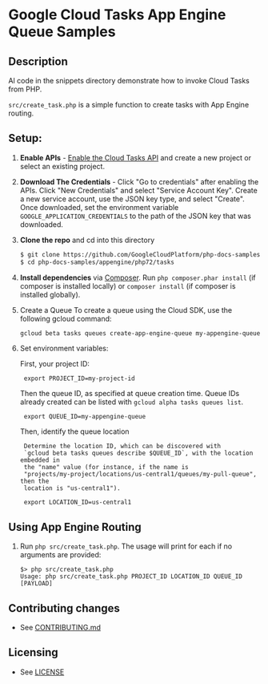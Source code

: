 # Google Cloud Tasks App Engine Queue Samples

## Description

Al code in the snippets directory demonstrate how to invoke Cloud Tasks from PHP.

`src/create_task.php` is a simple function to create tasks with App Engine routing.

## Setup:

1.  **Enable APIs** - [Enable the Cloud Tasks API](https://console.cloud.google.com/flows/enableapi?apiid=cloudtasks)
    and create a new project or select an existing project.
2.  **Download The Credentials** - Click "Go to credentials" after enabling the APIs. Click "New Credentials"
    and select "Service Account Key". Create a new service account, use the JSON key type, and
    select "Create". Once downloaded, set the environment variable `GOOGLE_APPLICATION_CREDENTIALS`
    to the path of the JSON key that was downloaded.
3.  **Clone the repo** and cd into this directory

    ```sh
    $ git clone https://github.com/GoogleCloudPlatform/php-docs-samples
    $ cd php-docs-samples/appengine/php72/tasks
    ```
4.  **Install dependencies** via [Composer](http://getcomposer.org/doc/00-intro.md).
    Run `php composer.phar install` (if composer is installed locally) or `composer install`
    (if composer is installed globally).
5.  Create a Queue
    To create a queue using the Cloud SDK, use the following gcloud command:
    ```sh
    gcloud beta tasks queues create-app-engine-queue my-appengine-queue
    ```
6. Set environment variables:

    First, your project ID:

        export PROJECT_ID=my-project-id

    Then the queue ID, as specified at queue creation time. Queue IDs already
    created can be listed with `gcloud alpha tasks queues list`.

        export QUEUE_ID=my-appengine-queue

    Then, identify the queue location

        Determine the location ID, which can be discovered with
        `gcloud beta tasks queues describe $QUEUE_ID`, with the location embedded in
        the "name" value (for instance, if the name is
        "projects/my-project/locations/us-central1/queues/my-pull-queue", then the
        location is "us-central1").

        export LOCATION_ID=us-central1

## Using App Engine Routing
1. Run `php src/create_task.php`. The usage will print for each if no arguments are provided:

    ```
    $> php src/create_task.php
    Usage: php src/create_task.php PROJECT_ID LOCATION_ID QUEUE_ID [PAYLOAD]
    ```

## Contributing changes

* See [CONTRIBUTING.md](../../CONTRIBUTING.md)

## Licensing

* See [LICENSE](../../LICENSE)
